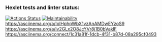 ### Hexlet tests and linter status:
[![Actions Status](https://github.com/thiSSSnake/python-project-49/workflows/hexlet-check/badge.svg)](https://github.com/thiSSSnake/python-project-49/actions)
[![Maintainability](https://api.codeclimate.com/v1/badges/6c3b8084ea84f7da5cdf/maintainability)](https://codeclimate.com/github/thiSSSnake/python-project-49/maintainability)
https://asciinema.org/a/IoIHphpWbX1vzAnAMDwEYzoS9
https://asciinema.org/a/lv2GLx2O8JcYVr8j1B0bVaklF
https://asciinema.org/connect/1c31a81f-1dcb-4f31-b87d-08a295cf0493
